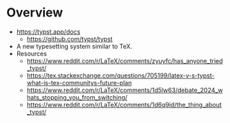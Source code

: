 # Overview

- https://typst.app/docs
    + https://github.com/typst/typst
- A new typesetting system similar to TeX.
- Resources
    + https://www.reddit.com/r/LaTeX/comments/zyuyfc/has_anyone_tried_typst/
    + https://tex.stackexchange.com/questions/705199/latex-v-s-typst-what-is-tex-communitys-future-plan
    + https://www.reddit.com/r/LaTeX/comments/1d5lw63/debate_2024_whats_stopping_you_from_switching/
    + https://www.reddit.com/r/LaTeX/comments/1d6q9id/the_thing_about_typst/
